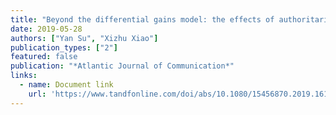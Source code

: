 ```yaml
---
title: "Beyond the differential gains model: the effects of authoritarian orientation, social media use, and political discussion on political participation in Taiwan and South Korea"
date: 2019-05-28
authors: ["Yan Su", "Xizhu Xiao"]
publication_types: ["2"]
featured: false
publication: "*Atlantic Journal of Communication*"
links:
  - name: Document link
    url: 'https://www.tandfonline.com/doi/abs/10.1080/15456870.2019.1618304'
---
```

